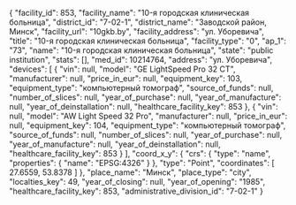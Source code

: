 {
    "facility_id": 853,
    "facility_name": "10-я городская клиническая больница",
    "district_id": "7-02-1",
    "district_name": "Заводской район, Минск",
    "facility_url": "10gkb.by",
    "facility_address": "ул. Уборевича",
    "title": "10-я городская клиническая больница",
    "facility_type": "0",
    "ap_1": "73",
    "name": "10-я городская клиническая больница",
    "state": "public institution",
    "stats": [],
    "med_id": 10214764,
    "address": "ул. Уборевича",
    "devices": [
        {
            "vin": null,
            "model": "GE LightSpeed Pro 32 CT",
            "manufacturer": null,
            "price_in_eur": null,
            "equipment_key": 103,
            "equipment_type": "компьютерный томограф",
            "source_of_funds": null,
            "number_of_slices": null,
            "year_of_purchase": null,
            "year_of_manufacture": null,
            "year_of_deinstallation": null,
            "healthcare_facility_key": 853
        },
        {
            "vin": null,
            "model": "AW Light Speed 32 Pro",
            "manufacturer": null,
            "price_in_eur": null,
            "equipment_key": 104,
            "equipment_type": "компьютерный томограф",
            "source_of_funds": null,
            "number_of_slices": null,
            "year_of_purchase": null,
            "year_of_manufacture": null,
            "year_of_deinstallation": null,
            "healthcare_facility_key": 853
        }
    ],
    "coord_x_y": {
        "crs": {
            "type": "name",
            "properties": {
                "name": "EPSG:4326"
            }
        },
        "type": "Point",
        "coordinates": [
            27.6559,
            53.8378
        ]
    },
    "place_name": "Минск",
    "place_type": "city",
    "localties_key": 49,
    "year_of_closing": null,
    "year_of_opening": "1985",
    "healthcare_facility_key": 853,
    "administrative_division_id": "7-02-1"
}